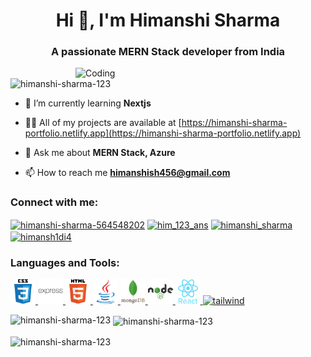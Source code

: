 <h1 align="center">Hi 👋, I'm Himanshi Sharma</h1>
<h3 align="center">A passionate MERN Stack developer from India</h3>
<img align="right" alt="Coding" width="400" src="https://media.tenor.com/S59bPkT0pqcAAAAC/programming.gif"/>


<p align="left"> <img src="https://komarev.com/ghpvc/?username=himanshi-sharma-123&label=Profile%20views&color=0e75b6&style=flat" alt="himanshi-sharma-123" /> </p>

- 🌱 I’m currently learning **Nextjs**

- 👨‍💻 All of my projects are available at [https://himanshi-sharma-portfolio.netlify.app](https://himanshi-sharma-portfolio.netlify.app)

- 💬 Ask me about **MERN Stack, Azure**

- 📫 How to reach me **himanshish456@gmail.com**

<h3 align="left">Connect with me:</h3>
<p align="left">
<a href="https://linkedin.com/in/himanshi-sharma-564548202" target="blank"><img align="center" src="https://raw.githubusercontent.com/rahuldkjain/github-profile-readme-generator/master/src/images/icons/Social/linked-in-alt.svg" alt="himanshi-sharma-564548202" height="30" width="40" /></a>
<a href="https://www.codechef.com/users/him_123_ans" target="blank"><img align="center" src="https://cdn.jsdelivr.net/npm/simple-icons@3.1.0/icons/codechef.svg" alt="him_123_ans" height="30" width="40" /></a>
<a href="https://www.leetcode.com/himanshi_sharma" target="blank"><img align="center" src="https://raw.githubusercontent.com/rahuldkjain/github-profile-readme-generator/master/src/images/icons/Social/leet-code.svg" alt="himanshi_sharma" height="30" width="40" /></a>
<a href="https://auth.geeksforgeeks.org/user/himansh1di4" target="blank"><img align="center" src="https://raw.githubusercontent.com/rahuldkjain/github-profile-readme-generator/master/src/images/icons/Social/geeks-for-geeks.svg" alt="himansh1di4" height="30" width="40" /></a>
</p>

<h3 align="left">Languages and Tools:</h3>
<p align="left"> <a href="https://www.w3schools.com/css/" target="_blank" rel="noreferrer"> <img src="https://raw.githubusercontent.com/devicons/devicon/master/icons/css3/css3-original-wordmark.svg" alt="css3" width="40" height="40"/> </a> <a href="https://expressjs.com" target="_blank" rel="noreferrer"> <img src="https://raw.githubusercontent.com/devicons/devicon/master/icons/express/express-original-wordmark.svg" alt="express" width="40" height="40"/> </a> <a href="https://www.w3.org/html/" target="_blank" rel="noreferrer"> <img src="https://raw.githubusercontent.com/devicons/devicon/master/icons/html5/html5-original-wordmark.svg" alt="html5" width="40" height="40"/> </a> <a href="https://www.java.com" target="_blank" rel="noreferrer"> <img src="https://raw.githubusercontent.com/devicons/devicon/master/icons/java/java-original.svg" alt="java" width="40" height="40"/> </a> <a href="https://www.mongodb.com/" target="_blank" rel="noreferrer"> <img src="https://raw.githubusercontent.com/devicons/devicon/master/icons/mongodb/mongodb-original-wordmark.svg" alt="mongodb" width="40" height="40"/> </a> <a href="https://nodejs.org" target="_blank" rel="noreferrer"> <img src="https://raw.githubusercontent.com/devicons/devicon/master/icons/nodejs/nodejs-original-wordmark.svg" alt="nodejs" width="40" height="40"/> </a> <a href="https://reactjs.org/" target="_blank" rel="noreferrer"> <img src="https://raw.githubusercontent.com/devicons/devicon/master/icons/react/react-original-wordmark.svg" alt="react" width="40" height="40"/> </a> <a href="https://tailwindcss.com/" target="_blank" rel="noreferrer"> <img src="https://www.vectorlogo.zone/logos/tailwindcss/tailwindcss-icon.svg" alt="tailwind" width="40" height="40"/> </a> </p>

<p><img align="left" src="https://github-readme-stats-sigma-five.vercel.app/api/top-langs?username=himanshi-sharma-123&show_icons=true&locale=en&layout=compact" alt="himanshi-sharma-123" /></p>

<p>&nbsp;<img align="center" src="https://github-readme-stats-sigma-five.vercel.app/api?username=himanshi-sharma-123&show_icons=true&locale=en" alt="himanshi-sharma-123" /></p>

<p><img align="center" src="https://github-readme-streak-stats.herokuapp.com/?user=himanshi-sharma-123&" alt="himanshi-sharma-123" /></p>
